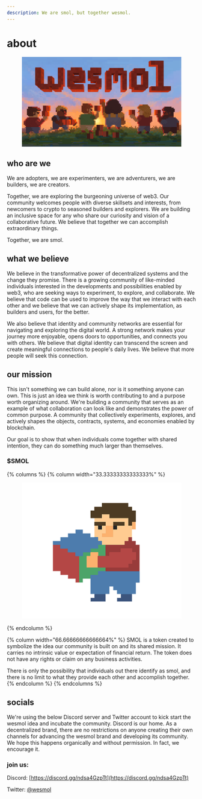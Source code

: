 ```yaml
---
description: We are smol, but together wesmol.
---
```


# about

<figure><img src=".gitbook/assets/wesmol_1920x1080px.png" alt=""><figcaption></figcaption></figure>

## who are we

We are adopters, we are experimenters, we are adventurers, we are builders, we are creators.

Together, we are exploring the burgeoning universe of web3. Our community welcomes people with diverse skillsets and interests, from newcomers to crypto to seasoned builders and explorers. We are building an inclusive space for any who share our curiosity and vision of a collaborative future. We believe that together we can accomplish extraordinary things.

Together, we are smol.

## what we believe

We believe in the transformative power of decentralized systems and the change they promise. There is a growing community of like-minded individuals interested in the developments and possibilities enabled by web3, who are seeking ways to experiment, to explore, and collaborate. We believe that code can be used to improve the way that we interact with each other and we believe that we can actively shape its implementation, as builders and users, for the better.

We also believe that identity and community networks are essential for navigating and exploring the digital world. A strong network makes your journey more enjoyable, opens doors to opportunities, and connects you with others. We believe that digital identity can transcend the screen and create meaningful connections to people's daily lives. We believe that more people will seek this connection.

## our mission

This isn't something we can build alone, nor is it something anyone can own. This is just an idea we think is worth contributing to and a purpose worth organizing around. We're building a community that serves as an example of what collaboration can look like and demonstrates the power of common purpose. A community that collectively experiments, explores, and actively shapes the objects, contracts, systems, and economies enabled by blockchain.&#x20;

Our goal is to show that when individuals come together with shared intention, they can do something much larger than themselves.

### $SMOL&#x20;

{% columns %}
{% column width="33.33333333333333%" %}
<div align="center" data-full-width="true"><figure><img src=".gitbook/assets/my_wesmol_logo.png" alt=""><figcaption></figcaption></figure></div>
{% endcolumn %}

{% column width="66.66666666666664%" %}
SMOL is a token created to symbolize the idea our community is built on and its shared mission. It carries no intrinsic value or expectation of financial return. The token does not have any rights or claim on any business activities.

There is only the possibility that individuals out there identify as smol, and there is no limit to what they provide each other and accomplish together.
{% endcolumn %}
{% endcolumns %}

## socials

We're using the below Discord server and Twitter account to kick start the wesmol idea and incubate the community. Discord is our home. As a decentralized brand, there are no restrictions on anyone creating their own channels for advancing the wesmol brand and developing its community. We hope this happens organically and without permission. In fact, we encourage it.&#x20;

### join us:

Discord: [https://discord.gg/ndsa4GzpTt](https://discord.gg/ndsa4GzpTt)

Twitter: [@wesmol](https://x.com/wesmol)
